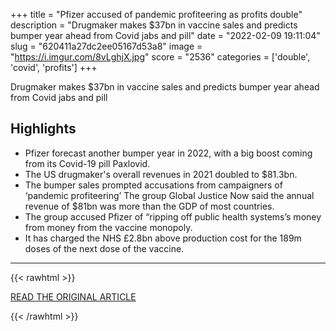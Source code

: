 +++
title = "Pfizer accused of pandemic profiteering as profits double"
description = "Drugmaker makes $37bn in vaccine sales and predicts bumper year ahead from Covid jabs and pill"
date = "2022-02-09 19:11:04"
slug = "620411a27dc2ee05167d53a8"
image = "https://i.imgur.com/8vLghjX.jpg"
score = "2536"
categories = ['double', 'covid', 'profits']
+++

Drugmaker makes $37bn in vaccine sales and predicts bumper year ahead from Covid jabs and pill

## Highlights

- Pfizer forecast another bumper year in 2022, with a big boost coming from its Covid-19 pill Paxlovid.
- The US drugmaker's overall revenues in 2021 doubled to $81.3bn.
- The bumper sales prompted accusations from campaigners of ‘pandemic profiteering’ The group Global Justice Now said the annual revenue of $81bn was more than the GDP of most countries.
- The group accused Pfizer of “ripping off public health systems’s money from money from the vaccine monopoly.
- It has charged the NHS £2.8bn above production cost for the 189m doses of the next dose of the vaccine.

---

{{< rawhtml >}}
  <p class="article-category">
    <a target="_blank" href="https://www.theguardian.com/business/2022/feb/08/pfizer-covid-vaccine-pill-profits-sales">READ THE ORIGINAL ARTICLE</a>
  </p>
{{< /rawhtml >}}
